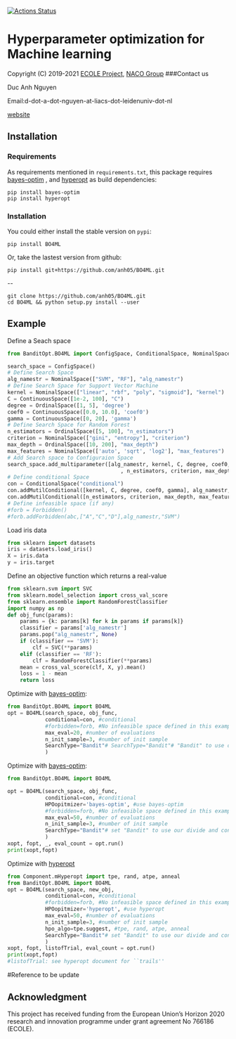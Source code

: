 [![Actions Status](https://api.travis-ci.org/anh05/BO4ML.svg?branch=master)](http://travis-ci.org/anh05/BO4ML)
# Hyperparameter optimization for Machine learning 

Copyright (C) 2019-2021 [ECOLE Project](https://ecole-itn.eu/), [NACO Group](https://naco.liacs.nl/)
###Contact us

Duc Anh Nguyen

Email:d-dot-a-dot-nguyen-at-liacs-dot-leidenuniv-dot-nl

[website](http://hyperparameter.ml)
## Installation
### Requirements

As requirements  mentioned in `requirements.txt`, this package requires [bayes-optim](https://github.com/wangronin/Bayesian-Optimization) , 
and [hyperopt](https://github.com/hyperopt/hyperopt) as build dependencies:

```shell
pip install bayes-optim
pip install hyperopt
```
### Installation

You could either install the stable version on `pypi`:

```shell
pip install BO4ML
```

Or, take the lastest version from github:

```shell
pip install git+https://github.com/anh05/BO4ML.git
```
--
```shell
git clone https://github.com/anh05/BO4ML.git
cd BO4ML && python setup.py install --user
```

## Example
Define a Seach space
```python
from BanditOpt.BO4ML import ConfigSpace, ConditionalSpace, NominalSpace, OrdinalSpace, ContinuousSpace, Forbidden

search_space = ConfigSpace()
# Define Search Space
alg_namestr = NominalSpace(["SVM", "RF"], "alg_namestr")
# Define Search Space for Support Vector Machine
kernel = NominalSpace(["linear", "rbf", "poly", "sigmoid"], "kernel")
C = ContinuousSpace([1e-2, 100], "C")
degree = OrdinalSpace([1, 5], 'degree')
coef0 = ContinuousSpace([0.0, 10.0], 'coef0')
gamma = ContinuousSpace([0, 20], 'gamma')
# Define Search Space for Random Forest
n_estimators = OrdinalSpace([5, 100], "n_estimators")
criterion = NominalSpace(["gini", "entropy"], "criterion")
max_depth = OrdinalSpace([10, 200], "max_depth")
max_features = NominalSpace(['auto', 'sqrt', 'log2'], "max_features")
# Add Search space to Configuraion Space
search_space.add_multiparameter([alg_namestr, kernel, C, degree, coef0, gamma
                                    , n_estimators, criterion, max_depth, max_features,abc])
# Define conditional Space
con = ConditionalSpace("conditional")
con.addMutilConditional([kernel, C, degree, coef0, gamma], alg_namestr, "SVM")
con.addMutilConditional([n_estimators, criterion, max_depth, max_features], alg_namestr, ["RF"])
# Define infeasible space (if any)
#forb = Forbidden()
#forb.addForbidden(abc,["A","C","D"],alg_namestr,"SVM")
```
Load iris data
```python
from sklearn import datasets
iris = datasets.load_iris()
X = iris.data
y = iris.target
```
Define an objective function which returns a real-value
```python
from sklearn.svm import SVC
from sklearn.model_selection import cross_val_score
from sklearn.ensemble import RandomForestClassifier
import numpy as np
def obj_func(params):
    params = {k: params[k] for k in params if params[k]}
    classifier = params['alg_namestr']
    params.pop("alg_namestr", None)    
    if (classifier == 'SVM'):
        clf = SVC(**params)
    elif (classifier == 'RF'):
        clf = RandomForestClassifier(**params)
    mean = cross_val_score(clf, X, y).mean()
    loss = 1 - mean
    return loss
```
Optimize with [bayes-optim](https://github.com/wangronin/Bayesian-Optimization):
```python
from BanditOpt.BO4ML import BO4ML
opt = BO4ML(search_space, obj_func, 
            conditional=con, #conditional 
            #forbidden=forb, #No infeasible space defined in this example
            max_eval=20, #number of evaluations
            n_init_sample=3, #number of init sample 
            SearchType="Bandit"# SearchType="Bandit"# "Bandit" to use our divide and conquer approach. Otherwise, the original library to be used
            )                
```
Optimize with [bayes-optim](https://github.com/wangronin/Bayesian-Optimization):
```python
from BanditOpt.BO4ML import BO4ML

opt = BO4ML(search_space, obj_func, 
            conditional=con, #conditional 
            HPOopitmizer='bayes-optim', #use bayes-optim
            #forbidden=forb, #No infeasible space defined in this example
            max_eval=50, #number of evaluations
            n_init_sample=3, #number of init sample 
            SearchType="Bandit"# set "Bandit" to use our divide and conquer approach. Otherwise, the original library to be used
            )        
xopt, fopt, _, eval_count = opt.run()
print(xopt,fopt)        
```
Optimize with [hyperopt](https://github.com/hyperopt/hyperopt)
```python
from Component.mHyperopt import tpe, rand, atpe, anneal 
from BanditOpt.BO4ML import BO4ML
opt = BO4ML(search_space, new_obj, 
            conditional=con, #conditional 
            #forbidden=forb, #No infeasible space defined in this example SearchType="NoBandit",
            HPOopitmizer='hyperopt', #use hyperopt
            max_eval=50, #number of evaluations
            n_init_sample=3, #number of init sample 
            hpo_algo=tpe.suggest, #tpe, rand, atpe, anneal
            SearchType="Bandit"# set "Bandit" to use our divide and conquer approach. Otherwise, the original library to be used
            )
xopt, fopt, listofTrial, eval_count = opt.run()
print(xopt,fopt)
#listofTrial: see hyperopt document for ``trails''
```
#Reference
to be update

## Acknowledgment

This project has received funding from the European Union’s Horizon 2020 research and innovation programme under grant agreement No 766186 (ECOLE).